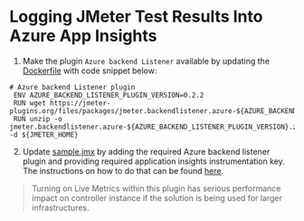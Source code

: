 # Logging JMeter Test Results Into Azure App Insights

1. Make the plugin `Azure backend Listener` available by updating the [Dockerfile](../docker/Dockerfile) with code snippet below:

```docker
# Azure backend Listener plugin
 ENV AZURE_BACKEND_LISTENER_PLUGIN_VERSION=0.2.2
 RUN wget https://jmeter-plugins.org/files/packages/jmeter.backendlistener.azure-${AZURE_BACKEND_LISTENER_PLUGIN_VERSION}.zip
 RUN unzip -o jmeter.backendlistener.azure-${AZURE_BACKEND_LISTENER_PLUGIN_VERSION}.zip -d ${JMETER_HOME}
```

2. Update [sample.jmx](../jmeter/sample.jmx) by adding the required Azure backend listener plugin  and providing required application insights instrumentation key. The instructions on how to do that can be found [here](https://techcommunity.microsoft.com/t5/azure-global/send-your-jmeter-test-results-to-azure-application-insights/ba-p/1195320).

> Turning on Live Metrics within this plugin has serious performance impact on controller instance if the solution is being used for larger infrastructures. 
